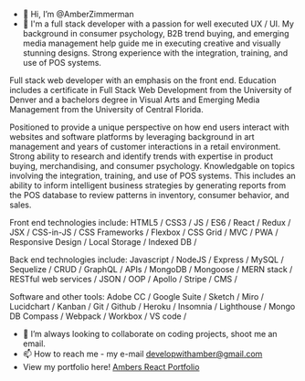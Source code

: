 - 👋 Hi, I’m @AmberZimmerman
- 👀 I'm a full stack developer with a passion for well executed UX / UI. My background in consumer psychology, B2B trend buying, and emerging media management help guide me in executing creative and visually stunning designs. Strong experience with the integration, training, and use of POS systems. 

Full stack web developer with an emphasis on the front end. Education includes a certificate in Full Stack Web Development from the University of Denver and a bachelors degree in Visual Arts and Emerging Media Management from the University of Central Florida. 

Positioned to provide a unique perspective on how end users interact with websites and software platforms by leveraging background in art management and years of customer interactions in a retail environment. Strong ability to research and identify trends with expertise in product buying, merchandising, and consumer psychology. Knowledgable on topics involving the integration, training, and use of POS systems. This includes an ability to inform intelligent business strategies by generating reports from the POS database to review patterns in inventory, consumer behavior, and sales.

Front end technologies include: HTML5 / CSS3 / JS / ES6 / React / Redux / JSX / CSS-in-JS / CSS Frameworks / Flexbox / CSS Grid / MVC / PWA / Responsive Design / Local Storage / Indexed DB /

Back end technologies include: Javascript / NodeJS / Express / MySQL / Sequelize / CRUD / GraphQL / APIs / MongoDB / Mongoose / MERN stack / RESTful web services / JSON / OOP / Apollo / Stripe / CMS /

Software and other tools: Adobe CC / Google Suite / Sketch / Miro / Lucidchart / Kanban / Git / Github / Heroku / Insomnia / Lighthouse / Mongo DB Compass / Webpack / Workbox / VS code /

- 💞️ I’m always looking to collaborate on coding projects, shoot me an email.
- 📫 How to reach me - my e-mail developwithamber@gmail.com
- View my portfolio here! [Ambers React Portfolio](https://amberzimmerman.github.io/portfolio/)

<!---
AmberZimmerman/AmberZimmerman is a ✨ special ✨ repository because its `README.md` (this file) appears on your GitHub profile.
You can click the Preview link to take a look at your changes.
--->
